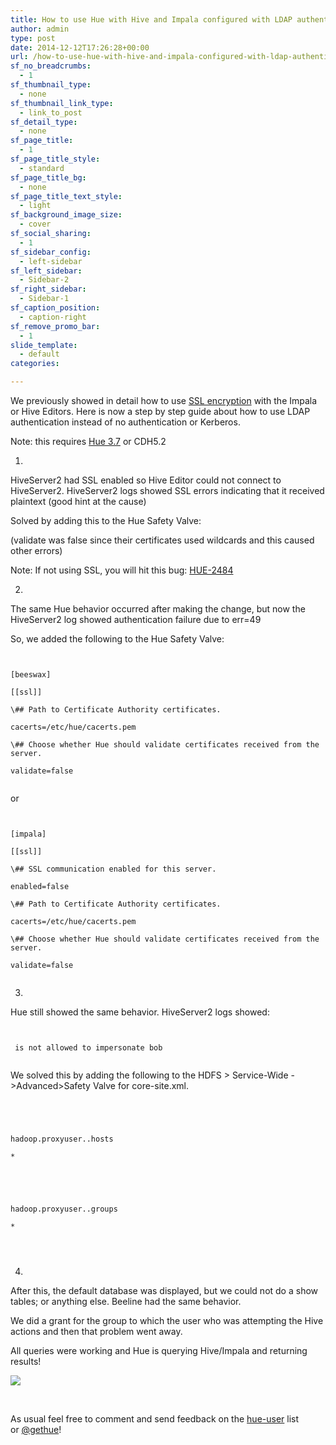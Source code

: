 ```yaml
---
title: How to use Hue with Hive and Impala configured with LDAP authentication and SSL
author: admin
type: post
date: 2014-12-12T17:26:28+00:00
url: /how-to-use-hue-with-hive-and-impala-configured-with-ldap-authentication-and-ssl/
sf_no_breadcrumbs:
  - 1
sf_thumbnail_type:
  - none
sf_thumbnail_link_type:
  - link_to_post
sf_detail_type:
  - none
sf_page_title:
  - 1
sf_page_title_style:
  - standard
sf_page_title_bg:
  - none
sf_page_title_text_style:
  - light
sf_background_image_size:
  - cover
sf_social_sharing:
  - 1
sf_sidebar_config:
  - left-sidebar
sf_left_sidebar:
  - Sidebar-2
sf_right_sidebar:
  - Sidebar-1
sf_caption_position:
  - caption-right
sf_remove_promo_bar:
  - 1
slide_template:
  - default
categories:

---
```

We previously showed in detail how to use [SSL encryption][1] with the Impala or Hive Editors. Here is now a step by step guide about how to use LDAP authentication instead of no authentication or Kerberos.

Note: this requires [Hue 3.7][2] or CDH5.2

1.

HiveServer2 had SSL enabled so Hive Editor could not connect to HiveServer2. HiveServer2 logs showed SSL errors indicating that it received plaintext (good hint at the cause)

Solved by adding this to the Hue Safety Valve:

(validate was false since their certificates used wildcards and this caused other errors)

Note: If not using SSL, you will hit this bug: [HUE-2484][3]

2.

The same Hue behavior occurred after making the change, but now the HiveServer2 log showed authentication failure due to err=49

So, we added the following to the Hue Safety Valve:

<pre><code class="bash">

[beeswax]

[[ssl]]

\## Path to Certificate Authority certificates.

cacerts=/etc/hue/cacerts.pem

\## Choose whether Hue should validate certificates received from the server.

validate=false

</code></pre>

or

<pre><code class="bash">

[impala]

[[ssl]]

\## SSL communication enabled for this server.

enabled=false

\## Path to Certificate Authority certificates.

cacerts=/etc/hue/cacerts.pem

\## Choose whether Hue should validate certificates received from the server.

validate=false

</code></pre>

3.

Hue still showed the same behavior. HiveServer2 logs showed:

<pre><code class="bash">

<HUE_LDAP_USERNAME> is not allowed to impersonate bob

</code></pre>

We solved this by adding the following to the HDFS > Service-Wide ->Advanced>Safety Valve for core-site.xml.

<pre><code class="xml">

<property>

<name>hadoop.proxyuser.<HUE_LDAP_USERNAME>.hosts</name>

<value>*</value>

</property>

<property>

<name>hadoop.proxyuser.<HUE_LDAP_USERNAME>.groups</name>

<value>*</value>

</property>

</code></pre>

4.

After this, the default database was displayed, but we could not do a show tables; or anything else. Beeline had the same behavior.

We did a grant for the group to which the user who was attempting the Hive actions and then that problem went away.

All queries were working and Hue is querying Hive/Impala and returning results!

[<img src="https://cdn.gethue.com/uploads/2014/10/hue-impala-charts-1024x573.png" />][4]

&nbsp;

As usual feel free to comment and send feedback on the [hue-user][5] list or [@gethue][6]!

 [1]: https://gethue.com/hadoop-tutorial-ssl-encryption-between-hue-and-hive/
 [2]: https://gethue.com/hue-3-7-with-sentry-app-and-new-search-widgets-are-out/
 [3]: https://issues.cloudera.org/browse/HUE-2484
 [4]: https://cdn.gethue.com/uploads/2014/10/hue-impala-charts.png
 [5]: http://groups.google.com/a/cloudera.org/group/hue-user
 [6]: https://twitter.com/gethue
